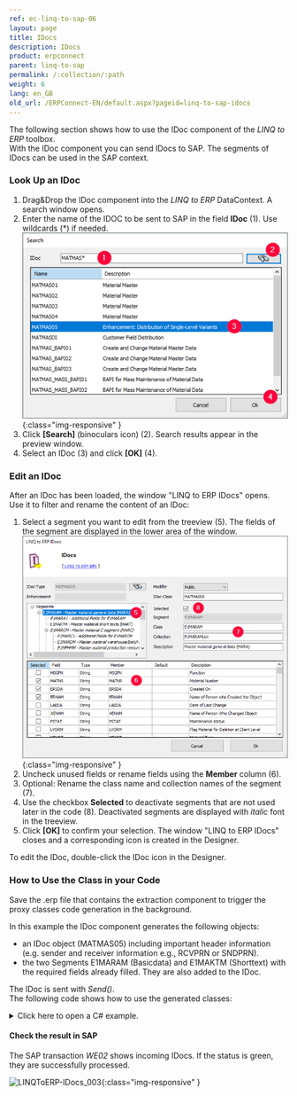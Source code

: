 ```yaml
---
ref: ec-linq-to-sap-06
layout: page
title: IDocs
description: IDocs
product: erpconnect
parent: linq-to-sap
permalink: /:collection/:path
weight: 6
lang: en_GB
old_url: /ERPConnect-EN/default.aspx?pageid=linq-to-sap-idocs
---
```

The following section shows how to use the IDoc component of the *LINQ to ERP* toolbox.<br>
With the IDoc component you can send IDocs to SAP. The segments of IDocs can be used in the SAP context.


### Look Up an IDoc
1. Drag&Drop the IDoc component into the *LINQ to ERP* DataContext. A search window opens. 
2. Enter the name of the IDOC to be sent to SAP in the field **IDoc** (1). Use wildcards (*) if needed. <br>
![LINQToERP-IDocs_001](/img/content/LINQToERP-IDocs_001.png){:class="img-responsive" }
3. Click **[Search]** (binoculars icon) (2). Search results appear in the preview window.
4. Select an IDoc (3) and click **[OK]** (4).


### Edit an IDoc
After an IDoc has been loaded, the window "LINQ to ERP IDocs" opens. <br>
Use it to filter and rename the content of an IDoc:

1. Select a segment you want to edit from the treeview (5). The fields of the segment are displayed in the lower area of the window.<br>
![LINQToERP-IDocs_002](/img/content/LINQToERP-IDocs_002.png){:class="img-responsive" }
2. Uncheck unused fields or rename fields using the **Member** column (6).
3. Optional: Rename the class name and collection names of the segment (7).
4. Use the checkbox **Selected** to deactivate segments that are not used later in the code (8).
Deactivated segments are displayed with *italic* font in the treeview. 
5. Click **[OK]** to confirm your selection. The window "LINQ to ERP IDocs" closes and a corresponding icon is created in the Designer.

To edit the IDoc, double-click the IDoc icon in the Designer.

### How to Use the Class in your Code
Save the .erp file that contains the extraction component to trigger the proxy classes code generation in the background. <br>

In this example the IDoc component generates the following objects:
- an IDoc object (MATMAS05) including important header information (e.g. sender and receiver information e.g., RCVPRN or SNDPRN).
- the two Segments E1MARAM (Basicdata) and E1MAKTM (Shorttext) with the required fields already filled. They are also added to the IDoc.

The IDoc is sent with *Send()*.<br>
The following code shows how to use the generated classes:

<details>
<summary>Click here to open a C# example.</summary>
{% highlight csharp %}
static void Main(string[] args) 
{ 
   try 
   { 
      SAPContext sc = new SAPContext("User", "password"); 
      sc.Connection.Open(); 
  
      SAPContext.MATMAS05 MATMAS5 = new SAPContext.MATMAS05(sc.Connection); 
      SAPContext.E1MARAM E1MARAM = new SAPContext.E1MARAM(); 
      SAPContext.E1MAKTM E1MAKTM = new SAPContext.E1MAKTM(); 
  
      MATMAS5.RCVPRN = "T90CLNT090"; 
      MATMAS5.RCVPRT = "LS"; 
      MATMAS5.SNDPOR = "ERPTEST"; 
      MATMAS5.SNDPRN = "ERPTEST"; 
      MATMAS5.SNDPRT = "LS"; 
      MATMAS5.MESTYP = "MATMAS"; 
  
      E1MARAM.MATNR = "100-890"; 
      E1MARAM.MEINS = "KG"; 
      E1MARAM.MATKL = "001"; 
      E1MARAM.GEWEI = "KG"; 
      E1MARAM.MTART = "ROH"; 
  
      E1MAKTM.MAKTX = "TestMat"; 
  
      MATMAS5.E1MARAMList.Add(E1MARAM); 
      E1MARAM.E1MAKTMList.Add(E1MAKTM); 
      MATMAS5.Send(); 
  
      Console.WriteLine("IDoc sent successfully"); Console.ReadLine(); 
      } 
      catch (Exception e1) 
      { 
         Console.WriteLine(e1.Message); Console.ReadLine(); 
      } 
}
{% endhighlight %}
</details>

#### Check the result in SAP

The SAP transaction *WE02* shows incoming IDocs. 
If the status is green, they are successfully processed.

![LINQToERP-IDocs_003](/img/content/LINQToERP-IDocs_003.png){:class="img-responsive" }